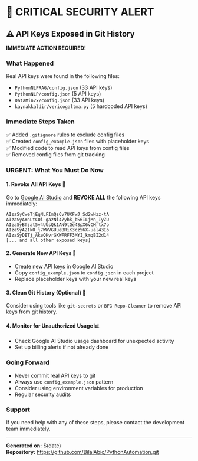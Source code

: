 # 🚨 CRITICAL SECURITY ALERT

## ⚠️ API Keys Exposed in Git History

**IMMEDIATE ACTION REQUIRED!**

### What Happened
Real API keys were found in the following files:
- `PythonNLPRAG/config.json` (33 API keys)
- `PythonNLP/config.json` (5 API keys)  
- `DataMin2x/config.json` (33 API keys)
- `kaynakkaldir/vericogaltma.py` (5 hardcoded API keys)

### Immediate Steps Taken
✅ Added `.gitignore` rules to exclude config files  
✅ Created `config_example.json` files with placeholder keys  
✅ Modified code to read API keys from config files  
✅ Removed config files from git tracking  

### URGENT: What You Must Do Now

#### 1. Revoke All API Keys 🔑
Go to [Google AI Studio](https://aistudio.google.com/app/apikey) and **REVOKE ALL** the following API keys immediately:

```
AIzaSyCweTjEgNLFImQs6v7UXFwJ_Sd2wHzz-tA
AIzaSyAYnLtC0i-gazNi47yhk_bS6ILjMn_IyZU
AIzaSyBfjat5y4UUsQk1AN9tQe4SpX6vCMrtx7o
AIzaSyA2IkO_j7WWVGUueBRiK3cz56X-ual43Io
AIzaSyDETj_AkeQKvrGKWFRFF3MYI_kmqBI2d14
[... and all other exposed keys]
```

#### 2. Generate New API Keys 🔄
- Create new API keys in Google AI Studio
- Copy `config_example.json` to `config.json` in each project
- Replace placeholder keys with your new real keys

#### 3. Clean Git History (Optional) 🧹
Consider using tools like `git-secrets` or `BFG Repo-Cleaner` to remove API keys from git history.

#### 4. Monitor for Unauthorized Usage 📊
- Check Google AI Studio usage dashboard for unexpected activity
- Set up billing alerts if not already done

### Going Forward
- Never commit real API keys to git
- Always use `config_example.json` pattern
- Consider using environment variables for production
- Regular security audits

### Support
If you need help with any of these steps, please contact the development team immediately.

---
**Generated on:** $(date)  
**Repository:** https://github.com/BilalAbic/PythonAutomation.git 